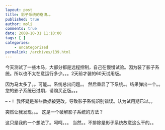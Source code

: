 ```yaml
---
layout: post
title: 影子系统的崩溃。。
published: true
author: moli
comments: true
date: 2008-10-31 11:10:00
tags: [ ]
categories:
    - uncategorized
permalink: /archives/139.html
---
```

今天测试了一些木马，大部分都是远程控制，自己在慢慢试验。因为装了影子系统。所以也不太在意运行多少。。。2天前才装的60天试用版。

因为马太多了。。可能。。系统总出问题。。 然后重启了下系统。。结果弹出一个。。您的影子系统已过期，请购买正版。。。

&#8211; -！ 我怀疑是某些数据被更改，导致影子系统识别错误。认为试用期已过。。

突然让我发现。。。 这是一个破解影子系统的方法？

这只是我的一个想法了。呵呵。。。 当然。。不排除是影子系统故意这么干的。。